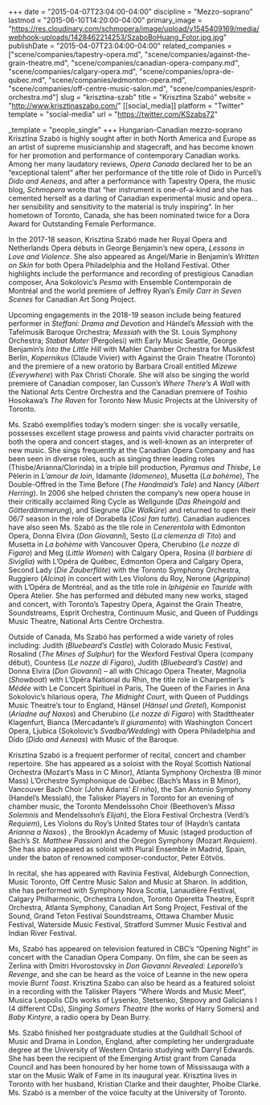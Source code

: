 +++
date = "2015-04-07T23:04:00-04:00"
discipline = "Mezzo-soprano"
lastmod = "2015-06-10T14:20:00-04:00"
primary_image = "https://res.cloudinary.com/schmopera/image/upload/v1545409169/media/webhook-uploads/1428462214253/SzaboBoHuang_Fotor.jpg.jpg"
publishDate = "2015-04-07T23:04:00-04:00"
related_companies = ["scene/companies/tapestry-opera.md", "scene/companies/against-the-grain-theatre.md", "scene/companies/canadian-opera-company.md", "scene/companies/calgary-opera.md", "scene/companies/opra-de-qubec.md", "scene/companies/edmonton-opera.md", "scene/companies/off-centre-music-salon.md", "scene/companies/esprit-orchestra.md"]
slug = "krisztina-szab"
title = "Krisztina Szabó"
website = "http://www.krisztinaszabo.com/"
[[social_media]]
platform = "Twitter"
template = "social-media"
url = "https://twitter.com/KSzabs72"

_template = "people_single"
+++
Hungarian-Canadian mezzo-soprano Krisztina Szabó is highly sought after in both North America and Europe as an artist of supreme musicianship and stagecraft, and has become known for her promotion and performance of contemporary Canadian works. Among her many laudatory reviews, _Opera Canada_  declared her to be an “exceptional talent” after her performance of the title role of Dido in Purcell’s _Dido and Aeneas_, and after a performance with Tapestry Opera, the music blog, _Schmopera_ wrote that “her instrument is one-of-a-kind and she has cemented herself as a darling of Canadian experimental music and opera…her sensibility and sensitivity to the material is truly inspiring”.  In her hometown of Toronto, Canada, she has been nominated twice for a Dora Award for Outstanding Female Performance.

In the 2017-18 season, Krisztina Szabó made her Royal Opera and Netherlands Opera débuts in George Benjamin’s new opera, _Lessons in Love and Violence_. She also appeared as Angel/Marie in Benjamin’s _Written on Skin_ for both Opera Philadelphia and the Holland Festival.  Other highlights include the performance and recording of prestigious Canadian composer, Ana Sokolovic’s _Pesma_ with Ensemble Contemporain de Montréal and the world premiere of Jeffrey Ryan’s _Emily Carr in Seven Scenes_ for Canadian Art Song Project.

Upcoming engagements in the 2018-19 season include being featured performer in _Steffani: Drama and Devotion_ and Händel’s _Messiah_ with the Tafelmusik Baroque Orchestra; _Messiah_ with the St. Louis Symphony Orchestra; _Stabat Mater_ (Pergolesi) with Early Music Seattle, George Benjamin’s _Into the Little Hill_ with Mahler Chamber Orchestra for Musikfest Berlin, _Kopernikus_ (Claude Vivier) with Against the Grain Theatre (Toronto) and the premiere of a new oratorio by Barbara Croall entitled _Mizewe_ (_Everywhere_) with Pax Christi Chorale.  She will also be singing the world premiere of Canadian composer, Ian Cusson’s _Where There’s A Wall_ with the National Arts Centre Orchestra and the Canadian premiere of Toshio Hosokawa’s _The Raven_ for Toronto New Music Projects at the University of Toronto.

Ms. Szabó exemplifies today’s modern singer: she is vocally versatile, possesses excellent stage prowess and paints vivid character portraits on both the opera and concert stages, and is well-known as an interpreter of new music. She sings frequently at the Canadian Opera Company and has been seen in diverse roles, such as singing three leading roles (Thisbe/Arianna/Clorinda) in a triple bill production, _Pyramus and Thisbe_, Le Pèlerin in _L’amour de loin_, Idamante (_Idomeneo_), Musetta (_La bohème_), The Double-Offred in the Time Before (_The Handmaid’s Tale_) and Nancy (_Albert Herring_). In 2006 she helped christen the company’s new opera house in their critically acclaimed Ring Cycle as Wellgunde (_Das Rheingold_ and _Götterdämmerung_), and Siegrune (_Die Walküre_) and returned to open their 06/7 season in the role of Dorabella (_Così fan tutte_). Canadian audiences have also seen Ms. Szabó as the tile role in _Cenerentola_ with Edmonton Opera, Donna Elvira (_Don Giovanni_), Sesto (_La clemenza di Tito_) and Musetta in _La bohème_ with Vancouver Opera, Cherubino (_Le nozze di Figaro_) and Meg (_Little Women_) with Calgary Opera, Rosina (_Il barbiere di Siviglia_) with L’Opéra de Québec, Edmonton Opera and Calgary Opera, Second Lady (_Die Zauberflöte_) with the Toronto Symphony Orchestra, Ruggiero (_Alcina_) in concert with Les Violons du Roy, Nerone (_Agrippina_) with L’Opéra de Montréal, and as the title role in _Iphigénie en Tauride_ with Opera Atelier.  She has performed and débuted many new works, staged and concert, with Toronto’s Tapestry Opera, Against the Grain Theatre, Soundstreams, Esprit Orchestra, Continuum Music, and Queen of Puddings Music Theatre, National Arts Centre Orchestra. 

Outside of Canada, Ms Szabó has performed a wide variety of roles including: Judith (_Bluebeard’s Castle_) with Colorado Music Festival, Rosalind (_The Mines of Sulphur_) for the Wexford Festival Opera (company début), Countess (_Le nozze di Figaro_), Judith (_Bluebeard’s Castle_) and Donna Elvira (_Don Giovanni_) –  all with Chicago Opera Theater, Magnolia (_Showboat_) with L’Opéra National du Rhin, the title role in Charpentier’s _Médée_ with Le Concert Spirituel in Paris, The Queen of the Fairies in Ana Sokolovic’s hilarious opera, _The Midnight Court_, with Queen of Puddings Music Theatre’s tour to England, Hänsel (_Hänsel und Gretel_), Komponist (_Ariadne auf Naxos_) and Cherubino (_Le nozze di Figaro_) with Stadttheater Klagenfurt, Bianca (Mercadante’s _Il giuramento_) with Washington Concert Opera, Ljubica (Sokolovic’s _Svadba/Wedding_) with Opera Philadelphia and Dido (_Dido and Aeneas_) with Music of the Baroque.

Krisztina Szabó is a frequent performer of recital, concert and chamber repertoire. She has appeared as a soloist with the Royal Scottish National Orchestra (Mozart’s Mass in C Minor), Atlanta Symphony Orchestra (B minor Mass) L’Orchestre Symphonique de Québec (Bach’s Mass in B Minor), Vancouver Bach Choir (John Adams’ _El niño_), the San Antonio Symphony (Handel’s Messiah), the Talisker Players in Toronto for an evening of chamber music, the Toronto Mendelssohn Choir (Beethoven’s _Missa Solemnis_ and Mendelssohn’s _Elijah_), the Elora Festival Orchestra (Verdi’s _Requiem_), Les Violons du Roy’s United States tour of (Haydn’s cantata _Arianna a Naxos_) , the Brooklyn Academy of Music (staged production of Bach’s _St. Matthew Passion_) and the Oregon Symphony (Mozart _Requiem_). She has also appeared as soloist with Plural Ensemble in Madrid, Spain, under the baton of renowned composer-conductor, Peter Eötvös.

In recital, she has appeared with Ravinia Festival, Aldeburgh Connection, Music Toronto, Off Centre Music Salon and Music at Sharon. In addition, she has performed with Symphony Nova Scotia, Lanaudière Festival, Calgary Philharmonic, Orchestra London, Toronto Operetta Theatre, Esprit Orchestra, Atlanta Symphony, Canadian Art Song Project, Festival of the Sound, Grand Teton Festival Soundstreams, Ottawa Chamber Music Festival, Waterside Music Festival, Stratford Summer Music Festival and Indian River Festival.

Ms, Szabó has appeared on television featured in CBC’s “Opening Night” in concert with the Canadian Opera Company.  On film, she can be seen as Zerlina with Dmitri Hvorostovsky in _Don Giovanni Revealed: Leporello’s Revenge_, and she can be heard as the voice of Leanne in the new opera movie _Burnt Toast_. Krisztina Szabo can also be heard as a featured soloist in a recording with the Talisker Players “Where Words and Music Meet“, Musica Leopolis CDs works of Lysenko, Stetsenko, Stepovy and Galicians I (4 different CDs), _Singing Somers Theatre_ (the works of Harry Somers) and _Baby Kintyre_, a radio opera by Dean Burry.

Ms. Szabó finished her postgraduate studies at the Guildhall School of Music and Drama in London, England, after completing her undergraduate degree at the University of Western Ontario studying with Darryl Edwards. She has been the recipient of the Emerging Artist grant from Canada Council and has been honoured by her home town of Mississauga with a star on the Music Walk of Fame in its inaugural year. Krisztina lives in Toronto with her husband, Kristian Clarke and their daughter, Phoibe Clarke. Ms. Szabó is a member of the voice faculty at the University of Toronto.